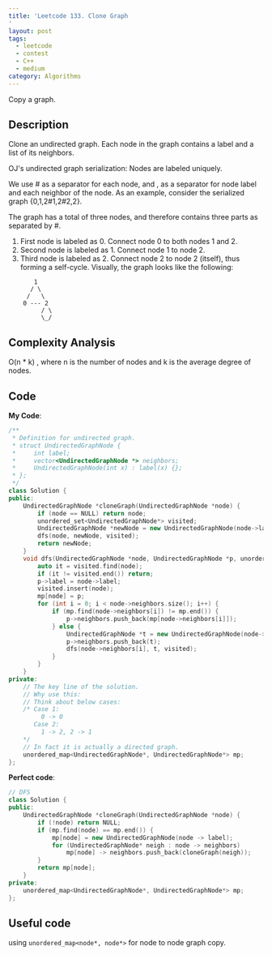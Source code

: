 ```yaml
---
title: 'Leetcode 133. Clone Graph
'
layout: post
tags:
  - leetcode
  - contest
  - C++
  - medium
category: Algorithms 
---
```


Copy a graph.

<!--more-->

## Description

Clone an undirected graph. Each node in the graph contains a label and a list of its neighbors.


OJ's undirected graph serialization:
Nodes are labeled uniquely.

We use # as a separator for each node, and , as a separator for node label and each neighbor of the node.
As an example, consider the serialized graph {0,1,2#1,2#2,2}.

The graph has a total of three nodes, and therefore contains three parts as separated by #.

1. First node is labeled as 0. Connect node 0 to both nodes 1 and 2.
2. Second node is labeled as 1. Connect node 1 to node 2.
3. Third node is labeled as 2. Connect node 2 to node 2 (itself), thus forming a self-cycle.
Visually, the graph looks like the following:

```
       1
      / \
     /   \
    0 --- 2
         / \
         \_/
```

## Complexity Analysis
O(n * k) , where n is the number of nodes and k is the average degree of nodes.

## Code

**My Code**:

```cpp
/**
 * Definition for undirected graph.
 * struct UndirectedGraphNode {
 *     int label;
 *     vector<UndirectedGraphNode *> neighbors;
 *     UndirectedGraphNode(int x) : label(x) {};
 * };
 */
class Solution {
public:
    UndirectedGraphNode *cloneGraph(UndirectedGraphNode *node) {
        if (node == NULL) return node;
        unordered_set<UndirectedGraphNode*> visited;
        UndirectedGraphNode *newNode = new UndirectedGraphNode(node->label);
        dfs(node, newNode, visited);
        return newNode;
    }
    void dfs(UndirectedGraphNode *node, UndirectedGraphNode *p, unordered_set<UndirectedGraphNode*> &visited) {
        auto it = visited.find(node);
        if (it != visited.end()) return;
        p->label = node->label;
        visited.insert(node);
        mp[node] = p;
        for (int i = 0; i < node->neighbors.size(); i++) {
            if (mp.find(node->neighbors[i]) != mp.end()) {
                p->neighbors.push_back(mp[node->neighbors[i]]);
            } else {
                UndirectedGraphNode *t = new UndirectedGraphNode(node->label);;
                p->neighbors.push_back(t);
                dfs(node->neighbors[i], t, visited);
            }
        }
    }
private:
    // The key line of the solution. 
    // Why use this:
    // Think about below cases:
    /* Case 1:
         0 -> 0
       Case 2:
         1 -> 2, 2 -> 1
    */
    // In fact it is actually a directed graph.
    unordered_map<UndirectedGraphNode*, UndirectedGraphNode*> mp;
};
```


**Perfect code**:

```cpp
// DFS
class Solution {
public:
    UndirectedGraphNode *cloneGraph(UndirectedGraphNode *node) {
        if (!node) return NULL;
        if (mp.find(node) == mp.end()) {
            mp[node] = new UndirectedGraphNode(node -> label);
            for (UndirectedGraphNode* neigh : node -> neighbors)
                mp[node] -> neighbors.push_back(cloneGraph(neigh));
        }
        return mp[node];
    } 
private:
    unordered_map<UndirectedGraphNode*, UndirectedGraphNode*> mp;
};
```
	
## Useful code

using `unordered_map<node*, node*>` for node to node graph copy.